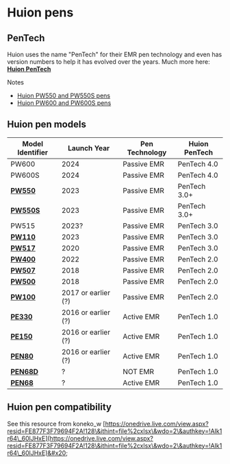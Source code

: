# Huion pens

## PenTech

Huion uses the name "PenTech" for their EMR pen technology and even has version numbers to help it has evolved over the years. Much more here: [**Huion PenTech**](huion-pentech.md)&#x20;

Notes

* [Huion PW550 and PW550S pens](huion-pw550-and-pw550s-pens.md)
* [Huion PW600 and PW600S pens](huion-pw600-and-pw600s-pens.md)

## Huion pen models

<table><thead><tr><th>Model Identifier</th><th width="127">Launch Year</th><th>Pen Technology</th><th>Huion PenTech</th></tr></thead><tbody><tr><td>PW600</td><td>2024</td><td>Passive EMR</td><td>PenTech 4.0</td></tr><tr><td>PW600S</td><td>2024</td><td>Passive EMR</td><td>PenTech 4.0</td></tr><tr><td><a href="https://store.huion.com/products/battery-free-pen-pw550"><strong>PW550</strong></a></td><td>2023</td><td>Passive EMR</td><td>PenTech 3.0+</td></tr><tr><td><a href="https://store.huion.com/products/battery-free-slim-pen-pw550s"><strong>PW550S</strong></a></td><td>2023</td><td>Passive EMR</td><td>PenTech 3.0+</td></tr><tr><td>PW515</td><td>2023?</td><td>Passive EMR</td><td>PenTech 3.0</td></tr><tr><td><a href="https://store.huion.com/products/battery-free-pen-pw110"><strong>PW110</strong></a></td><td>2023</td><td>Passive EMR</td><td>PenTech 3.0</td></tr><tr><td><a href="https://store.huion.com/products/battery-free-pen-pw517"><strong>PW517</strong></a></td><td>2020</td><td>Passive EMR</td><td>PenTech 3.0</td></tr><tr><td><a href="https://store.huion.com/products/battery-free-pen-pw400"><strong>PW400</strong></a></td><td>2022</td><td>Passive EMR</td><td>PenTech 2.0</td></tr><tr><td><a href="https://store.huion.com/products/battery-free-pen-pw507"><strong>PW507</strong></a></td><td>2018</td><td>Passive EMR</td><td>PenTech 2.0</td></tr><tr><td><a href="https://store.huion.com/products/battery-free-pen-pw500"><strong>PW500</strong></a></td><td>2018</td><td>Passive EMR</td><td>PenTech 2.0</td></tr><tr><td><a href="https://store.huion.com/products/battery-free-pen-pw100"><strong>PW100</strong></a></td><td>2017 or earlier (?)</td><td>Passive EMR</td><td>PenTech 2.0</td></tr><tr><td><a href="https://www.huion.us/products/huion-pe330-rechargeable-pen"><strong>PE330</strong> </a></td><td>2016 or earlier (?)</td><td>Active EMR</td><td>PenTech 1.0</td></tr><tr><td><a href="https://store.huion.com/products/battery-free-pen-pw500"><strong>PE150</strong> </a></td><td>2016 or earlier (?)</td><td>Active EMR</td><td>PenTech 1.0</td></tr><tr><td><a href="https://store.huion.com/products/battery-free-pen-pw500"><strong>PEN80</strong></a></td><td>2016 or earlier (?) </td><td>Active EMR</td><td>PenTech 1.0</td></tr><tr><td><a href="https://store.huion.com/products/battery-free-pen-pw500"><strong>PEN68D</strong></a></td><td>?</td><td>NOT EMR</td><td>PenTech 1.0</td></tr><tr><td><a href="https://store.huion.com/products/battery-free-pen-pw500"><strong>PEN68</strong></a></td><td>?</td><td>Active EMR</td><td>PenTech 1.0</td></tr></tbody></table>

## Huion pen compatibility

See this resource from koneko\_w [https://onedrive.live.com/view.aspx?resid=FE877F3F79694F2A!128\&ithint=file%2cxlsx\&wdo=2\&authkey=!AIk1r64\_60lJHxE](https://onedrive.live.com/view.aspx?resid=FE877F3F79694F2A!128\&ithint=file%2cxlsx\&wdo=2\&authkey=!AIk1r64\_60lJHxE)&#x20;
